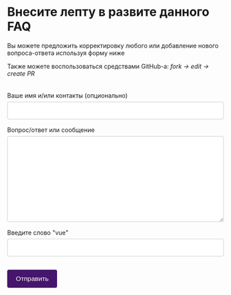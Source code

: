 # Внесите лепту в развите данного FAQ

<p>Вы можете предложить корректировку любого или добавление нового вопроса-ответа используя форму ниже</p>
<p>Также можете воспользоваться средствами GitHub-a:  <i>fork -> edit -> create PR</i></p>

<div class="form-container" action="action_page.php">
  <label for="fname">Ваше имя и/или контакты (опционально)</label>
  <input id="fname" v-model="form.name" type="text" name="firstname" placeholder="" />
  <label for="subject">Вопрос/ответ или сообщение</label>
  <textarea id="subject" v-model="form.message" name="subject" placeholder=""></textarea>
  <label for="check">Введите слово "vue"</label>
  <input id="check" v-model="form.check" type="text" name="check" placeholder="" />
  <input ref="submit" type="submit" value="Отправить" @click="submitForm" />
</div>

<script setup>
import { ref } from "vue";
// import Message from "vue-m-message";
// import SectionHeader from "../components/SectionHeader.vue";
// import { sendMessage } from "@/utils/messaging";
// import "vue-m-message/dist/style.css";

const submit = ref();
const form = ref({ name: "", email: "", message: "", check: "" });

async function submitForm() {
  submit.value.setAttribute("disabled", true);
  if (form.value.check === "vue") {    
    const text = `Сообщение с сайта Vue FAQ:\n\n
      Имя:${form.value.name}\n
      ${form.value.message}`;

    const response = await fetch(
      "https://api.telegram.org/bot5025156465:AAGb9Ke5_Xv8cJRRt9sjv_ZfLyHPkQ224rE/sendMessage",
      {
        method: "POST",
        headers: {
          "Content-Type": "application/json;charset=utf-8",
        },
        body: JSON.stringify({
          chat_id: "333530662",
          text,
        }),
      },
    );
    if (response) {
      form.value = { name: "", email: "", message: "", check: "" };
    }
  }
  else {
    alert("Неверное проверочное слово");
  }

  submit.value.removeAttribute("disabled");
}
</script>

<style>
.form-container {
  border-radius: 5px;
  padding: 20px 0;
}
input[type="text"],
textarea {
  width: 100%;
  padding: 12px;
  border: 1px solid #ccc;
  outline-color: #ccc;
  border-radius: 4px;
  box-sizing: border-box;
  margin-top: 6px;
  margin-bottom: 16px;
  resize: vertical;
  transition: 0.8s;
}

input[type="text"]:focus,
textarea:focus,
input[type="text"]:focus-visible,
textarea:focus-visible {
  outline-color: #6e478e;
}
textarea {
  height: 200px;
}

  /* Style the submit button with a specific background color etc */
input[type="submit"] {
  background-color: #45166b;
  color: white;
  font-size: 1.1em;
  padding: 12px 20px;
  margin-top: 1em;
  border: none;
  border-radius: 4px;
  cursor: pointer;
  transition: all 0.3s ease-in-out;
}

input[type="submit"]:hover {
  background-color: #6e478e;
}

input[type="submit"]&[disabled] {
  opacity: 0.5;
  cursor: unset;
}

input[type="submit"]&[disabled]:hover {
  background-color: #45166b;
}
</style>
